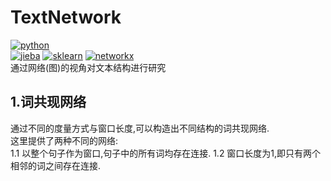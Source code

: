 # TextNetwork
[![python](https://img.shields.io/badge/python-3.6-blue)](https://www.python.org)  
[![jieba](https://img.shields.io/badge/jieba-0.39-brightgreen)](https://github.com/fxsjy/jieba)
[![sklearn](https://img.shields.io/badge/sklearn-0.21.3-brightgreen)](https://github.com/scikit-learn/scikit-learn)
[![networkx](https://img.shields.io/badge/networkx-2.4-brightgreen)](https://github.com/networkx/networkx)  
通过网络(图)的视角对文本结构进行研究  
## 1.词共现网络
通过不同的度量方式与窗口长度,可以构造出不同结构的词共现网络.  
这里提供了两种不同的网络:  
1.1 以整个句子作为窗口,句子中的所有词均存在连接.
1.2 窗口长度为1,即只有两个相邻的词之间存在连接.
